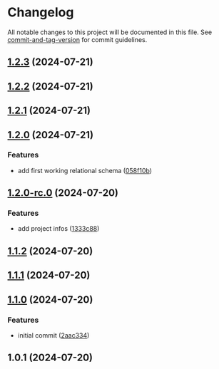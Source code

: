# Changelog

All notable changes to this project will be documented in this file. See [commit-and-tag-version](https://github.com/absolute-version/commit-and-tag-version) for commit guidelines.

## [1.2.3](https://github.com/pixlcrashr/stwhh-mensa/compare/v1.2.2...v1.2.3) (2024-07-21)

## [1.2.2](https://github.com/pixlcrashr/stwhh-mensa/compare/v1.2.1...v1.2.2) (2024-07-21)

## [1.2.1](https://github.com/pixlcrashr/stwhh-mensa/compare/v1.2.0...v1.2.1) (2024-07-21)

## [1.2.0](https://github.com/pixlcrashr/stwhh-mensa/compare/v1.2.0-rc.0...v1.2.0) (2024-07-21)


### Features

* add first working relational schema ([058f10b](https://github.com/pixlcrashr/stwhh-mensa/commit/058f10b84bd40f7cd31b16b98259d751ee3e3be3))

## [1.2.0-rc.0](https://github.com/pixlcrashr/stwhh-mensa/compare/v1.1.2...v1.2.0-rc.0) (2024-07-20)


### Features

* add project infos ([1333c88](https://github.com/pixlcrashr/stwhh-mensa/commit/1333c885609ce623f92ba7b5794c08a60ee2da23))

## [1.1.2](https://github.com/pixlcrashr/stwhh-mensa/compare/v1.1.1...v1.1.2) (2024-07-20)

## [1.1.1](https://github.com/pixlcrashr/stwhh-mensa/compare/v1.1.0...v1.1.1) (2024-07-20)

## [1.1.0](https://github.com/pixlcrashr/stwhh-mensa/compare/v1.0.1...v1.1.0) (2024-07-20)


### Features

* initial commit ([2aac334](https://github.com/pixlcrashr/stwhh-mensa/commit/2aac334459e5bca742c318801659d5414d14dc4b))

## 1.0.1 (2024-07-20)
